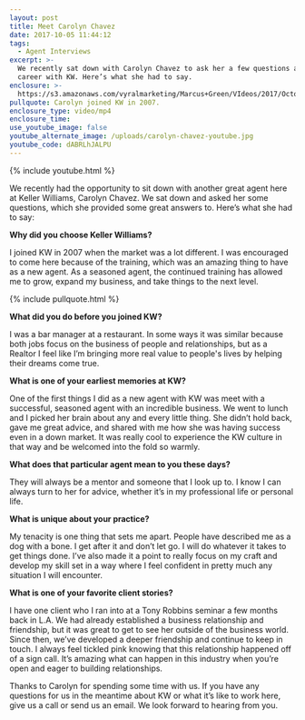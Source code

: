 ```yaml
---
layout: post
title: Meet Carolyn Chavez
date: 2017-10-05 11:44:12
tags:
  - Agent Interviews
excerpt: >-
  We recently sat down with Carolyn Chavez to ask her a few questions about her
  career with KW. Here’s what she had to say.
enclosure: >-
  https://s3.amazonaws.com/vyralmarketing/Marcus+Green/VIdeos/2017/October/Northern+Utah+Real+Estate+Coaching-+Meet+Carolyn+Chavez.mp4
pullquote: Carolyn joined KW in 2007.
enclosure_type: video/mp4
enclosure_time:
use_youtube_image: false
youtube_alternate_image: /uploads/carolyn-chavez-youtube.jpg
youtube_code: dABRLhJALPU
---
```



{% include youtube.html %}

We recently had the opportunity to sit down with another great agent here at Keller Williams, Carolyn Chavez. We sat down and asked her some questions, which she provided some great answers to. Here’s what she had to say:

**Why did you choose Keller Williams?**

I joined KW in 2007 when the market was a lot different. I was encouraged to come here because of the training, which was an amazing thing to have as a new agent. As a seasoned agent, the continued training has allowed me to grow, expand my business, and take things to the next level.

{% include pullquote.html %}

**What did you do before you joined KW?**

I was a bar manager at a restaurant. In some ways it was similar because both jobs focus on the business of people and relationships, but as a Realtor I feel like I’m bringing more real value to people's lives by helping their dreams come true.

**What is one of your earliest memories at KW?**

One of the first things I did as a new agent with KW was meet with a successful, seasoned agent with an incredible business. We went to lunch and I picked her brain about any and every little thing. She didn’t hold back, gave me great advice, and shared with me how she was having success even in a down market. It was really cool to experience the KW culture in that way and be welcomed into the fold so warmly.

**What does that particular agent mean to you these days?**

They will always be a mentor and someone that I look up to. I know I can always turn to her for advice, whether it’s in my professional life or personal life.

**What is unique about your practice?**

My tenacity is one thing that sets me apart. People have described me as a dog with a bone. I get after it and don’t let go. I will do whatever it takes to get things done. I’ve also made it a point to really focus on my craft and develop my skill set in a way where I feel confident in pretty much any situation I will encounter.

**What is one of your favorite client stories?**

I have one client who I ran into at a Tony Robbins seminar a few months back in L.A. We had already established a business relationship and friendship, but it was great to get to see her outside of the business world. Since then, we’ve developed a deeper friendship and continue to keep in touch. I always feel tickled pink knowing that this relationship happened off of a sign call. It’s amazing what can happen in this industry when you’re open and eager to building relationships.

Thanks to Carolyn for spending some time with us. If you have any questions for us in the meantime about KW or what it’s like to work here, give us a call or send us an email. We look forward to hearing from you.